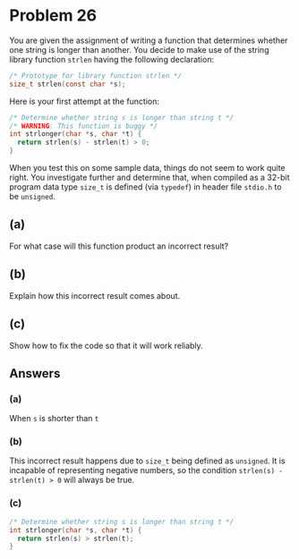 # Problem 26

You are given the assignment of writing a function that determines whether one
string is longer than another. You decide to make use of the string library function
`strlen` having the following declaration:

```C
/* Prototype for library function strlen */
size_t strlen(const char *s);
```

Here is your first attempt at the function:

```C
/* Determine whether string s is longer than string t */
/* WARNING: This function is buggy */
int strlonger(char *s, char *t) {
  return strlen(s) - strlen(t) > 0;
}
```

When you test this on some sample data, things do not seem to work quite
right. You investigate further and determine that, when compiled as a 32-bit
program data type `size_t` is defined (via `typedef`) in header file `stdio.h` to be
`unsigned`.

## (a)

For what case will this function product an incorrect result?

## (b)

Explain how this incorrect result comes about.

## (c)

Show how to fix the code so that it will work reliably.

## Answers

### (a)

When `s` is shorter than `t`

### (b)

This incorrect result happens due to `size_t` being defined as `unsigned`.
It is incapable of representing negative numbers, so the condition `strlen(s) - strlen(t) > 0` will
always be true.

### (c)

```C
/* Determine whether string s is longer than string t */
int strlonger(char *s, char *t) {
  return strlen(s) > strlen(t);
}
```

